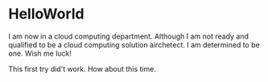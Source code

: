 # HelloWorld
I am now in a cloud computing department. Although I am not ready and qualified to be a cloud computing solution airchetect. I am determined to be one.
Wish me luck!

This first try did't work. How about this time.
